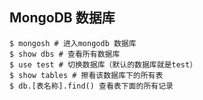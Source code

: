 ## MongoDB 数据库

```shell
$ mongosh # 进入mongodb 数据库
$ show dbs # 查看所有数据库
$ use test # 切换数据库（默认的数据库就是test）
$ show tables # 擦看该数据库下的所有表
$ db.[表名称].find() 查看表下面的所有记录
```
